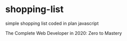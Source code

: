 # shopping-list
simple shopping list coded in plan javascript

The Complete Web Developer in 2020: Zero to Mastery

